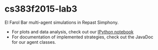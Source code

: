 cs383f2015-lab3
================

El Farol Bar multi-agent simulations in Repast Simphony.
 - For plots and data analysis, check out our [IPython notebook](http://nbviewer.ipython.org/github/hawkw/cs383f2015-lab3/blob/master/analysis.ipynb)
 - For documentation of implemented strategies, check out the JavaDoc for our agent classes.
